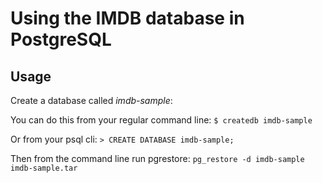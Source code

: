 # Using the IMDB database in PostgreSQL

## Usage
Create a database called _imdb-sample_:

You can do this from your regular command line:
`$ createdb imdb-sample`

Or from your psql cli:
`> CREATE DATABASE imdb-sample;`

Then from the command line run pgrestore:
`pg_restore -d imdb-sample imdb-sample.tar`


